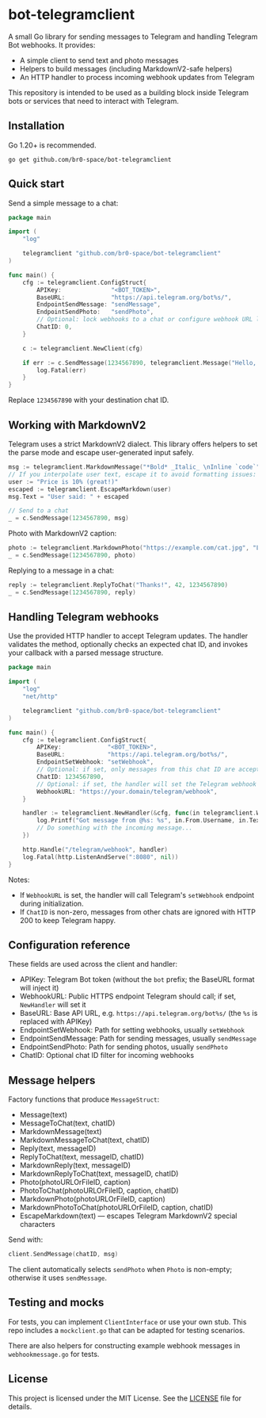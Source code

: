 # bot-telegramclient

A small Go library for sending messages to Telegram and handling Telegram Bot webhooks. It provides:

- A simple client to send text and photo messages
- Helpers to build messages (including MarkdownV2-safe helpers)
- An HTTP handler to process incoming webhook updates from Telegram

This repository is intended to be used as a building block inside Telegram bots or services that need to interact with Telegram.


## Installation

Go 1.20+ is recommended.

```
go get github.com/br0-space/bot-telegramclient
```


## Quick start

Send a simple message to a chat:

```go
package main

import (
    "log"

    telegramclient "github.com/br0-space/bot-telegramclient"
)

func main() {
    cfg := telegramclient.ConfigStruct{
        APIKey:              "<BOT_TOKEN>",
        BaseURL:             "https://api.telegram.org/bot%s/",
        EndpointSendMessage: "sendMessage",
        EndpointSendPhoto:   "sendPhoto",
        // Optional: lock webhooks to a chat or configure webhook URL later
        ChatID: 0,
    }

    c := telegramclient.NewClient(cfg)

    if err := c.SendMessage(1234567890, telegramclient.Message("Hello, Telegram!")); err != nil {
        log.Fatal(err)
    }
}
```

Replace `1234567890` with your destination chat ID.


## Working with MarkdownV2

Telegram uses a strict MarkdownV2 dialect. This library offers helpers to set the parse mode and escape user-generated input safely.

```go
msg := telegramclient.MarkdownMessage("*Bold* _Italic_ \nInline `code`")
// If you interpolate user text, escape it to avoid formatting issues:
user := "Price is 10% (great!)"
escaped := telegramclient.EscapeMarkdown(user)
msg.Text = "User said: " + escaped

// Send to a chat
_ = c.SendMessage(1234567890, msg)
```

Photo with MarkdownV2 caption:

```go
photo := telegramclient.MarkdownPhoto("https://example.com/cat.jpg", "Look at this _cat_")
_ = c.SendMessage(1234567890, photo)
```

Replying to a message in a chat:

```go
reply := telegramclient.ReplyToChat("Thanks!", 42, 1234567890)
_ = c.SendMessage(1234567890, reply)
```


## Handling Telegram webhooks

Use the provided HTTP handler to accept Telegram updates. The handler validates the method, optionally checks an expected chat ID, and invokes your callback with a parsed message structure.

```go
package main

import (
    "log"
    "net/http"

    telegramclient "github.com/br0-space/bot-telegramclient"
)

func main() {
    cfg := telegramclient.ConfigStruct{
        APIKey:             "<BOT_TOKEN>",
        BaseURL:            "https://api.telegram.org/bot%s/",
        EndpointSetWebhook: "setWebhook",
        // Optional: if set, only messages from this chat ID are accepted
        ChatID: 1234567890,
        // Optional: if set, the handler will set the Telegram webhook to this URL on startup
        WebhookURL: "https://your.domain/telegram/webhook",
    }

    handler := telegramclient.NewHandler(&cfg, func(in telegramclient.WebhookMessageStruct) {
        log.Printf("Got message from @%s: %s", in.From.Username, in.Text)
        // Do something with the incoming message...
    })

    http.Handle("/telegram/webhook", handler)
    log.Fatal(http.ListenAndServe(":8080", nil))
}
```

Notes:
- If `WebhookURL` is set, the handler will call Telegram's `setWebhook` endpoint during initialization.
- If `ChatID` is non-zero, messages from other chats are ignored with HTTP 200 to keep Telegram happy.


## Configuration reference

These fields are used across the client and handler:

- APIKey: Telegram Bot token (without the `bot` prefix; the BaseURL format will inject it)
- WebhookURL: Public HTTPS endpoint Telegram should call; if set, `NewHandler` will set it
- BaseURL: Base API URL, e.g. `https://api.telegram.org/bot%s/` (the `%s` is replaced with APIKey)
- EndpointSetWebhook: Path for setting webhooks, usually `setWebhook`
- EndpointSendMessage: Path for sending messages, usually `sendMessage`
- EndpointSendPhoto: Path for sending photos, usually `sendPhoto`
- ChatID: Optional chat ID filter for incoming webhooks


## Message helpers

Factory functions that produce `MessageStruct`:

- Message(text)
- MessageToChat(text, chatID)
- MarkdownMessage(text)
- MarkdownMessageToChat(text, chatID)
- Reply(text, messageID)
- ReplyToChat(text, messageID, chatID)
- MarkdownReply(text, messageID)
- MarkdownReplyToChat(text, messageID, chatID)
- Photo(photoURLOrFileID, caption)
- PhotoToChat(photoURLOrFileID, caption, chatID)
- MarkdownPhoto(photoURLOrFileID, caption)
- MarkdownPhotoToChat(photoURLOrFileID, caption, chatID)
- EscapeMarkdown(text) — escapes Telegram MarkdownV2 special characters

Send with:

```go
client.SendMessage(chatID, msg)
```

The client automatically selects `sendPhoto` when `Photo` is non-empty; otherwise it uses `sendMessage`.


## Testing and mocks

For tests, you can implement `ClientInterface` or use your own stub. This repo includes a `mockclient.go` that can be adapted for testing scenarios.

There are also helpers for constructing example webhook messages in `webhookmessage.go` for tests.


## License

This project is licensed under the MIT License. See the [LICENSE](LICENSE) file for details.

